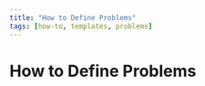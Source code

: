 ```yaml
---
title: "How to Define Problems"
tags: [how-to, templates, problems]
---
```

# How to Define Problems

